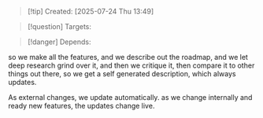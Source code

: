 
>[!tip] Created: [2025-07-24 Thu 13:49]

>[!question] Targets: 

>[!danger] Depends: 

so we make all the features, and we describe out the roadmap, and we let deep research grind over it, and then we critique it, then compare it to other things out there, so we get a self generated description, which always updates.

As external changes, we update automatically.  as we change internally and ready new features, the updates change live.